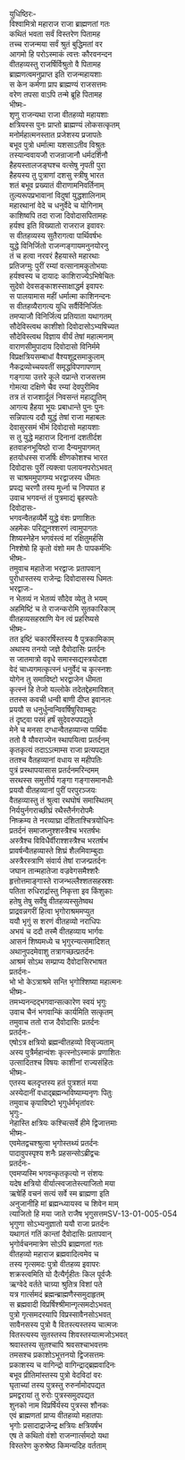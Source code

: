 युधिष्ठिरः-  
विश्वामित्रो महाराज राजा ब्राह्मणतां गतः  
कथितं भवता सर्वं विस्तरेण पितामह  
तच्च राजन्मया सर्वं श्रुतं बुद्धिमतां वर  
आगमो हि परोऽस्माकं त्वत्तः कौरवनन्दन  
वीतहव्यस्तु राजर्षिर्विश्रुतो वै पितामह  
ब्राह्मणत्वमनुप्राप्त इति राजन्महायशाः  
स केन कर्मणा प्राप ब्राह्मण्यं राजसत्तमः  
वरेण तपसा वाऽपि तन्मे ब्रूहि पितामह  
भीष्मः-  
शृणु राजन्यथा राजा वीतहव्यो महायशाः  
क्षत्रियस्स पुनः प्राप्तो ब्राह्मण्यं लोकसत्कृतम्  
मनोर्महात्मनस्तात प्रजेशस्य प्रजापतेः  
बभूव पुत्रो धर्मात्मा यशसाऽतीव विश्रुतः  
तस्यान्ववायजौ राजन्राजानौ धर्मदर्शिनौ  
हैहयस्तालजङ्घश्च वत्सेषु नृपती पुरा  
हैहयस्य तु पुत्राणां दशसु स्त्रीषु भारत  
शतं बभूव प्रख्यातं वीराणामनिवर्तिनाम्  
तुल्यरूपप्रभावानां विदुषां युद्धशालिनाम्  
महारथानां वेदे च धनुर्वेदे च योगिनाम्  
काशिष्वपि तदा राजा दिवोदासपितामहः  
हर्यश्व इति विख्यातो राजराज इवावरः  
स वीतहव्यस्य सुतैरागत्वा पार्थिवर्षभः  
युद्धे विनिर्जितो राजन्गङ्गायमनुनयोरनु  
तं च हत्वा नरवरं हैहयास्ते महारथाः  
प्रतिजग्मुः पुरीं रम्यां वत्सानामकुतोभयाः  
हर्यश्वस्य च दायादः काशिराज्येऽभिषेचितः  
सुदेवो देवसङ्काशस्साक्षाद्धर्म इवापरः  
स पालयामास महीं धर्मात्मा काशिनन्दनः  
स वीतहव्यैरागत्य युधि सर्वैर्विनिर्जितः  
तमप्याजौ विनिर्जित्य प्रतियाता यथागतम्  
सौदेविस्त्वथ काशीशो दिवोदासोऽभ्यषिच्यत  
सौदेविस्त्वथ विज्ञाय वीर्यं तेषां महात्मनाम्  
वाराणसीमुपादाय दिवोदासो विनिर्ममे  
विप्रक्षत्रियसम्बाधां वैश्यशूद्रसमाकुलाम्  
नैकद्रव्योच्चयवतीं समृद्धविपणापणाम्  
गङ्गाया उत्तरे कूले वप्रान्ते राजसत्तम  
गोमत्या दक्षिणे चैव रम्यां देवपुरीमिव  
तत्र तं राजशार्दूलं निवसन्तं महाद्युतिम्  
आगत्य हैहया भूयः प्रबाधान्ते पुनः पुनः  
सन्निपात्य ददौ युद्धं तेषां राजा महाबलः  
देवासुरसमं भीमं दिवोदासो महायशाः  
स तु युद्धे महाराज दिनानां दशतीर्दश  
हतवाहनभूयिष्ठो राजा दैन्यमुपागमत्  
हतयोधस्स राजर्षिः क्षीणकोशश्च भारत  
दिवोदासः पुरीं त्यक्त्वा पलायनपरोऽभवत्  
स चाश्रममुपागम्य भरद्वाजस्य धीमतः  
प्रपद्य चरणौ तस्य मूर्ध्ना च निपपात ह  
उवाच भगवन्तं तं पुत्रमाद्यं बृहस्पतेः  
दिवोदासः-  
भगवन्वैतहव्यैर्मे युद्धे वंशः प्रणाशितः  
अहमेकः परिद्यूनश्शरणं त्वामुपागतः  
शिष्यस्नेहेन भगवंस्त्वं मां रक्षितुमर्हसि  
निश्शेषो हि कृतो वंशो मम तैः पापकर्मभिः  
भीष्मः-  
तमुवाच महातेजा भरद्वाजः प्रतापवान्  
पुरोधास्तस्य राजेन्द्रः दिवोदासस्य धिमतः  
भरद्वाजः-  
न भेतव्यं न भेतव्यं सौदेव व्येतु ते भयम्  
अहमिष्टिं च ते राजन्करोमि सुतकारिकाम्  
वीतहव्यसहस्राणि येन त्वं प्रहरिष्यसे  
भीष्मः-  
तत इष्टिं चकारर्षिस्तस्य वै पुत्रकामिकाम्  
अथास्य तनयो जज्ञे दैवोदासिः प्रतर्दनः  
स जातमात्रो ववृधे समास्सद्यस्त्रयोदश  
वेदं चाध्यगमत्कृत्स्नं धनुर्वेदं च कृत्स्नशः  
योगेन तु समाविष्टो भरद्वाजेन धीमता  
कृत्स्नं हि तेजो यल्लोके तदेतद्देहमाविशत्  
ततस्स कवची धन्वी बाणी दीप्त इवानलः  
प्रययौ स धनुर्धुन्वन्विवर्षिषुरिवाम्बुदः  
तं दृष्ट्वा परमं हर्षं सुदेवरुपपद्यते  
मेने च मनसा दग्धान्वैतहव्यान्स पार्थिवः  
ततो वै यौवराज्येन स्थापयित्वा प्रतर्दनम्  
कृतकृत्यं तदाऽऽत्माम्स राजा प्रत्यपद्यत  
ततश्च वैतहव्यानां वधाय स महीपतिः  
पुत्रं प्रस्थापयासास प्रतर्दनमरिन्दमम्  
सरथस्स समुत्तीर्य गङ्गा गङ्गासमानधीः  
प्रययौ वीतहव्यानां पुरीं परपुरञ्जयः  
वैतहव्यास्तु तं श्रुत्वा रथघोषं समास्थितम्  
निर्ययुर्नगराच्छीघ्रं रथैस्तैर्नगरोपमैः  
निष्क्रम्य ते नरव्याघ्रा दंशिताश्चित्रयोधिनः  
प्रतर्दनं समाजघ्नुश्शस्त्रैश्च भरतर्षभः  
अस्त्रैश्च विविधैर्वीराश्शस्त्रैश्च भरतर्षभ  
प्रावर्षन्वैतहव्यास्ते शिघ्रं शैलमिवाम्बुदाः  
अस्त्रैरस्त्राणि संवार्य तेषां राजन्प्रतर्दनः  
जघान तान्महातेजा वज्रवेगसमैश्शरैः  
हृत्तोत्तमाङ्गास्ते राजन्भल्लैश्शतसहस्रशः  
पतिता रुधिरार्द्रास्तु निकृत्ता इव किंशुकाः  
हतेषु तेषु सर्वेषु वीतहव्यस्सुतेष्वथ  
प्राद्रवन्नगरीं हित्वा भृगोराश्रममप्युत  
ययौ भृगुं स शरणं वीतहव्यो नराधिपः  
अभयं च ददौ तस्मै वीतहव्याय भार्गवः  
आसनं शिष्यमध्ये च भृगुरन्यत्समादिशत्  
अथानुपदमेवाशु तत्रागच्छत्प्रतर्दनः  
आश्रमं सोऽथ सम्प्राप्य दैवोदासिरभाषत  
प्रतर्दनः-  
भो भो केऽत्राश्रमे सन्ति भृगोश्शिष्या महात्मनः  
भीष्मः-  
तमभ्यनन्दद्भगवान्सत्कारेण स्वयं भृगुः  
उवाच चैनं भगवान्किं कार्यमिति सत्कृतम्  
तमुवाच ततो राज दैवोदासिः प्रतर्दनः  
प्रतर्दनः-  
एषोऽत्र क्षत्रियो ब्रह्मन्वीतहव्यो विसृज्यताम्  
अस्य पुत्रैर्महान्वंशः कृत्स्नोऽस्माकं प्रणाशितः  
उत्सादितश्च विषयः काशीनां राज्यसंहितः  
भीष्मः-  
एतस्य बलदृप्तस्य हतं पुत्रशतं मया  
अस्येदानीं वधाद्ब्रह्मन्भविष्याम्यनृणः पितुः  
तमुवाच कृपाविष्टो भृगुर्धर्मभृतांवरः  
भृगुः-  
नेहास्ति क्षत्रियः कश्चित्सर्वे हीमे द्विजात्तमाः  
भीष्मः-  
एवमेतद्वचश्श्रुत्वा भृगोस्तथ्यं प्रतर्दनः  
पादावुपस्पृश्य शनैः प्रहसन्सोऽब्रीद्वचः  
प्रतर्दनः-  
एवमप्यस्मि भगवन्कृतकृत्यो न संशयः  
यदेष क्षत्रियो वीर्यात्स्वजातेस्त्याजितो मया  
ऋषेर्हि वचनं सत्यं सर्वे स्म ब्राह्मणा इति   
अनुजानीहि मां ब्रह्मन्ध्यायस्व च शिवेन माम्  
त्याजितो हि मया जाते राजैष भृगुसत्तमSV-13-01-005-054  
भृगुणा सोऽभ्यनुज्ञातो ययौ राजा प्रतर्दनः  
यथागतं गतिं कान्तां दैवोदासिः प्रतापवान्  
भृगोर्वचनमात्रेण सोऽपि ब्राह्मणतां गतः  
वीतहव्यो महाराज ब्रह्मवादित्वमेव च  
तस्य गृत्समदः पुत्रो वीतहव्य इवापरः  
शक्रस्त्वमिति यो दैत्यैर्गृहीतः किल पूर्वजैः  
ऋग्वेदे वर्तते चाग्र्या श्रुतित्र विशां पते  
यत्र गार्त्समदं ब्रह्मन्ब्राह्मणैस्समुदाहृतम्  
स ब्रह्मवादी विप्रर्षिश्श्रीमान्गृत्समदोऽभवत्  
पुत्रो गृत्समदस्यापि विप्रस्सावैनसोऽभवत्  
सावैनसस्य पुत्रो वै वितस्त्यस्तस्य चात्मजः  
वितस्त्यस्य सुतस्तस्य शिवस्तस्यात्मजोऽभवत्  
श्रवास्तस्य सुतश्चापि श्रवसश्चाभवत्तमः  
तमसश्च प्रकाशोऽभूत्तनयो द्विजसत्तमः  
प्रकाशस्य च वागिन्द्रो वागिन्द्राद्ब्रह्मवादिनः  
बभूव प्रीतिमांस्तस्य पुत्रो वेदविदां वरः  
घृताच्यां तस्य पुत्रस्तु रुरुर्नामोदपद्यत  
प्रमद्वरायां तु रुरोः पुत्रस्समुदपद्यत  
शुनको नाम विप्रर्षिर्यस्य पुत्रस्स शौनकः  
एवं ब्राह्मणतां प्राप्य वीतहव्यो महातपाः  
भृगोः प्रसादाद्राजेन्द्र क्षत्रियः क्षत्रियर्षभ  
एष ते कथितो वंशो राजन्गार्त्समदो यथा  
विस्तरेण कुरुश्रेष्ठ किमन्यदिह वर्तताम्   
